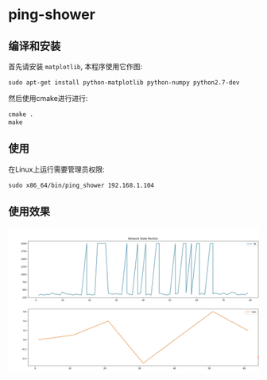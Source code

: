 # ping-shower


## 编译和安装
首先请安装 `matplotlib`, 本程序使用它作图:
```
sudo apt-get install python-matplotlib python-numpy python2.7-dev
```

然后使用cmake进行进行:
```
cmake .
make
```

## 使用
在Linux上运行需要管理员权限:
```
sudo x86_64/bin/ping_shower 192.168.1.104
```

## 使用效果
![image](https://github.com/243286065/pictures_markdown/blob/master/tools/a13f32cd1f75200b3f5d8bd2e57eac89.png?raw=true)